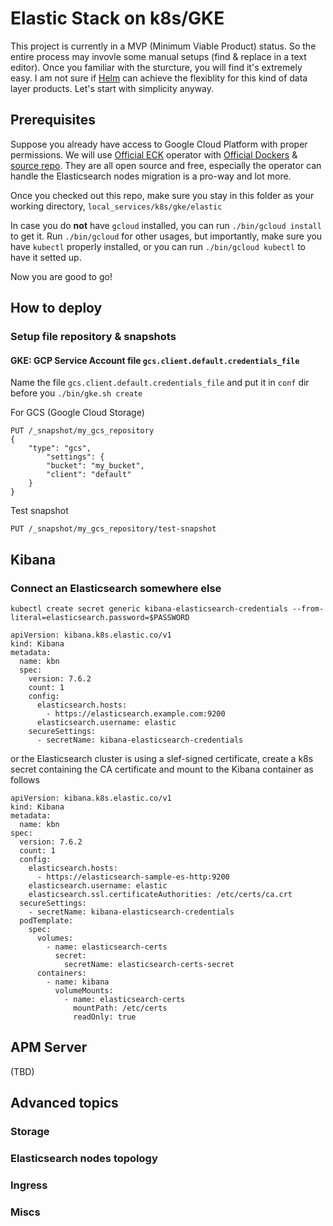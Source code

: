 # Elastic Stack on k8s/GKE

This project is currently in a MVP (Minimum Viable Product) status. So the entire process may invovle some manual setups (find & replace in a text editor). Once you familiar with the sturcture, you will find it's extremely easy. I am not sure if [Helm](https://helm.sh/) can achieve the flexiblity for this kind of data layer products. Let's start with simplicity anyway.

## Prerequisites

Suppose you already have access to Google Cloud Platform with proper permissions. We will use [Official ECK](https://www.elastic.co/guide/en/cloud-on-k8s/1.0/k8s-quickstart.html#k8s-deploy-eck) operator with [Official Dockers](https://www.docker.elastic.co) & [source repo](https://github.com/elastic/dockerfiles). They are all open source and free, especially the operator can handle the Elasticsearch nodes migration is a pro-way and lot more. 

Once you checked out this repo, make sure you stay in this folder as your working directory, `local_services/k8s/gke/elastic`

In case you do **not** have `gcloud` installed, you can run `./bin/gcloud install` to get it. Run `./bin/gcloud` for other usages, but importantly, make sure you have `kubectl` properly installed, or you can run `./bin/gcloud kubectl` to have it setted up.

Now you are good to go!

## How to deploy

### Setup file repository & snapshots

#### GKE: GCP Service Account file `gcs.client.default.credentials_file`

Name the file `gcs.client.default.credentials_file` and put it in `conf` dir before you `./bin/gke.sh create`

For GCS (Google Cloud Storage)

```
PUT /_snapshot/my_gcs_repository
{
    "type": "gcs",
        "settings": {
        "bucket": "my_bucket",
        "client": "default"
    }
}
```

Test snapshot

```
PUT /_snapshot/my_gcs_repository/test-snapshot
```

## Kibana

### Connect an Elasticsearch somewhere else

```
kubectl create secret generic kibana-elasticsearch-credentials --from-literal=elasticsearch.password=$PASSWORD
```

```
apiVersion: kibana.k8s.elastic.co/v1
kind: Kibana
metadata:
  name: kbn
  spec:
    version: 7.6.2
    count: 1
    config:
      elasticsearch.hosts:
        - https://elasticsearch.example.com:9200
      elasticsearch.username: elastic
    secureSettings:
      - secretName: kibana-elasticsearch-credentials
```

or the Elasticsearch cluster is using a slef-signed certificate, create a k8s secret containing the CA certificate and mount to the Kibana container as follows

```
apiVersion: kibana.k8s.elastic.co/v1
kind: Kibana
metadata:
  name: kbn
spec:
  version: 7.6.2
  count: 1
  config:
    elasticsearch.hosts:
      - https://elasticsearch-sample-es-http:9200
    elasticsearch.username: elastic
    elasticsearch.ssl.certificateAuthorities: /etc/certs/ca.crt
  secureSettings:
    - secretName: kibana-elasticsearch-credentials
  podTemplate:
    spec:
      volumes:
        - name: elasticsearch-certs
          secret:
            secretName: elasticsearch-certs-secret
      containers:
        - name: kibana
          volumeMounts:
            - name: elasticsearch-certs
              mountPath: /etc/certs
              readOnly: true
```

## APM Server

(TBD)

## Advanced topics

### Storage

### Elasticsearch nodes topology

### Ingress

### Miscs
